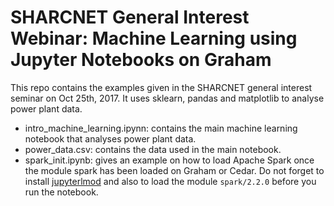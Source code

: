 # SHARCNET General Interest Webinar: Machine Learning using Jupyter Notebooks on Graham
This repo contains the examples given in the SHARCNET general interest seminar on Oct 25th, 2017. It uses sklearn, pandas and matplotlib to analyse power plant data.

* intro_machine_learning.ipynn: contains the main machine learning notebook that analyses power plant data.
* power_data.csv: contains the data used in the main notebook.
* spark_init.ipynb: gives an example on how to load Apache Spark once the module spark has been loaded on Graham or Cedar. Do not forget to install [jupyterlmod](https://github.com/cmd-ntrf/jupyter-lmod) and also to load the module `spark/2.2.0` before you run the notebook. 
